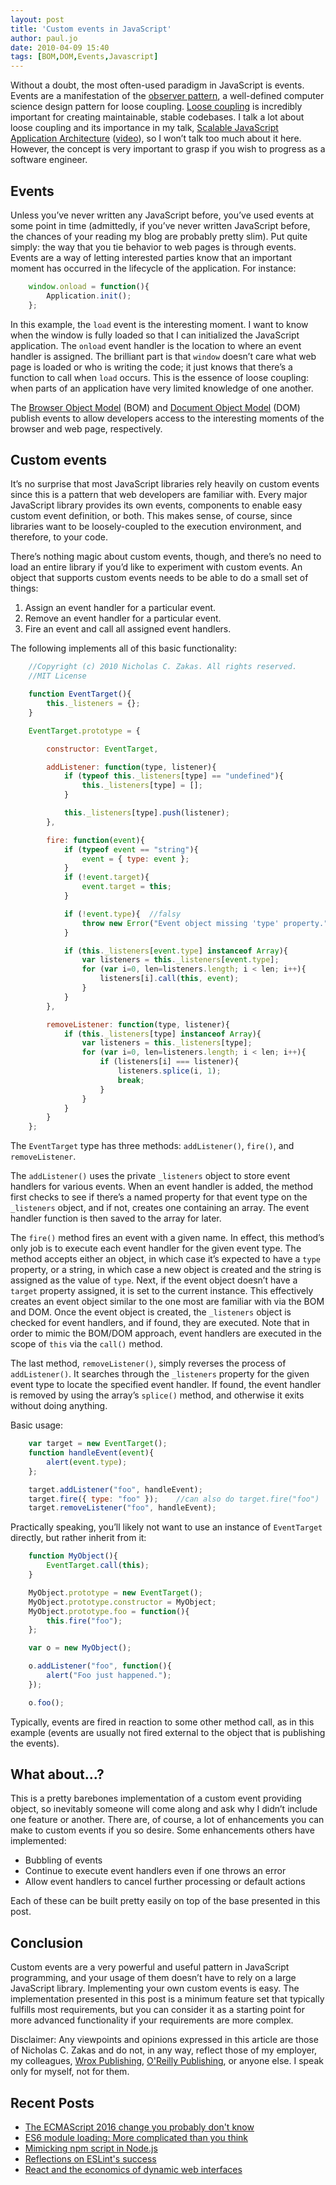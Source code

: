```yaml
---
layout: post
title: 'Custom events in JavaScript'
author: paul.jo
date: 2010-04-09 15:40
tags: [BOM,DOM,Events,Javascript]
---
```


Without a doubt, the most often-used paradigm in JavaScript is events. Events are a manifestation of the [observer pattern](http://en.wikipedia.org/wiki/Observer_pattern), a well-defined computer science design pattern for loose coupling. [Loose coupling](http://en.wikipedia.org/wiki/Loose_coupling) is incredibly important for creating maintainable, stable codebases. I talk a lot about loose coupling and its importance in my talk, [Scalable JavaScript Application Architecture](http://www.slideshare.net/nzakas/scalable-javascript-application-architecture) ([video](http://developer.yahoo.com/yui/theater/video.php?v=zakas-architecture)), so I won’t talk too much about it here. However, the concept is very important to grasp if you wish to progress as a software engineer.

## Events

Unless you’ve never written any JavaScript before, you’ve used events at some point in time (admittedly, if you’ve never written JavaScript before, the chances of your reading my blog are probably pretty slim). Put quite simply: the way that you tie behavior to web pages is through events. Events are a way of letting interested parties know that an important moment has occurred in the lifecycle of the application. For instance:

```javascript
    window.onload = function(){
        Application.init();
    };
```

In this example, the `load` event is the interesting moment. I want to know when the window is fully loaded so that I can initialized the JavaScript application. The `onload` event handler is the location to where an event handler is assigned. The brilliant part is that `window` doesn’t care what web page is loaded or who is writing the code; it just knows that there’s a function to call when `load` occurs. This is the essence of loose coupling: when parts of an application have very limited knowledge of one another.

The [Browser Object Model](http://javascript.about.com/od/browserobjectmodel/a/bom01.htm) (BOM) and [Document Object Model](http://www.w3.org/DOM/) (DOM) publish events to allow developers access to the interesting moments of the browser and web page, respectively.

## Custom events

It’s no surprise that most JavaScript libraries rely heavily on custom events since this is a pattern that web developers are familiar with. Every major JavaScript library provides its own events, components to enable easy custom event definition, or both. This makes sense, of course, since libraries want to be loosely-coupled to the execution environment, and therefore, to your code.

There’s nothing magic about custom events, though, and there’s no need to load an entire library if you’d like to experiment with custom events. An object that supports custom events needs to be able to do a small set of things:

1.  Assign an event handler for a particular event.
2.  Remove an event handler for a particular event.
3.  Fire an event and call all assigned event handlers.

The following implements all of this basic functionality:

```javascript
    //Copyright (c) 2010 Nicholas C. Zakas. All rights reserved.
    //MIT License

    function EventTarget(){
        this._listeners = {};
    }

    EventTarget.prototype = {

        constructor: EventTarget,

        addListener: function(type, listener){
            if (typeof this._listeners[type] == "undefined"){
                this._listeners[type] = [];
            }

            this._listeners[type].push(listener);
        },

        fire: function(event){
            if (typeof event == "string"){
                event = { type: event };
            }
            if (!event.target){
                event.target = this;
            }

            if (!event.type){  //falsy
                throw new Error("Event object missing 'type' property.");
            }

            if (this._listeners[event.type] instanceof Array){
                var listeners = this._listeners[event.type];
                for (var i=0, len=listeners.length; i < len; i++){
                    listeners[i].call(this, event);
                }
            }
        },

        removeListener: function(type, listener){
            if (this._listeners[type] instanceof Array){
                var listeners = this._listeners[type];
                for (var i=0, len=listeners.length; i < len; i++){
                    if (listeners[i] === listener){
                        listeners.splice(i, 1);
                        break;
                    }
                }
            }
        }
    };
```

The `EventTarget` type has three methods: `addListener()`, `fire()`, and `removeListener`.

The `addListener()` uses the private `_listeners` object to store event handlers for various events. When an event handler is added, the method first checks to see if there’s a named property for that event type on the `_listeners` object, and if not, creates one containing an array. The event handler function is then saved to the array for later.

The `fire()` method fires an event with a given name. In effect, this method’s only job is to execute each event handler for the given event type. The method accepts either an object, in which case it’s expected to have a `type` property, or a string, in which case a new object is created and the string is assigned as the value of `type`. Next, if the event object doesn’t have a `target` property assigned, it is set to the current instance. This effectively creates an event object similar to the one most are familiar with via the BOM and DOM. Once the event object is created, the `_listeners` object is checked for event handlers, and if found, they are executed. Note that in order to mimic the BOM/DOM approach, event handlers are executed in the scope of `this` via the `call()` method.

The last method, `removeListener()`, simply reverses the process of `addListener()`. It searches through the `_listeners` property for the given event type to locate the specified event handler. If found, the event handler is removed by using the array’s `splice()` method, and otherwise it exits without doing anything.

Basic usage:

```javascript
    var target = new EventTarget();
    function handleEvent(event){
        alert(event.type);
    };

    target.addListener("foo", handleEvent);
    target.fire({ type: "foo" });    //can also do target.fire("foo")
    target.removeListener("foo", handleEvent);
```

Practically speaking, you’ll likely not want to use an instance of `EventTarget` directly, but rather inherit from it:
```javascript
    function MyObject(){
        EventTarget.call(this);
    }

    MyObject.prototype = new EventTarget();
    MyObject.prototype.constructor = MyObject;
    MyObject.prototype.foo = function(){
        this.fire("foo");
    };

    var o = new MyObject();

    o.addListener("foo", function(){
        alert("Foo just happened.");
    });

    o.foo();
```

Typically, events are fired in reaction to some other method call, as in this example (events are usually not fired external to the object that is publishing the events).

## What about…?

This is a pretty barebones implementation of a custom event providing object, so inevitably someone will come along and ask why I didn’t include one feature or another. There are, of course, a lot of enhancements you can make to custom events if you so desire. Some enhancements others have implemented:

*   Bubbling of events
*   Continue to execute event handlers even if one throws an error
*   Allow event handlers to cancel further processing or default actions

Each of these can be built pretty easily on top of the base presented in this post.

## Conclusion

Custom events are a very powerful and useful pattern in JavaScript programming, and your usage of them doesn’t have to rely on a large JavaScript library. Implementing your own custom events is easy. The implementation presented in this post is a minimum feature set that typically fulfills most requirements, but you can consider it as a starting point for more advanced functionality if your requirements are more complex.

Disclaimer: Any viewpoints and opinions expressed in this article are those of Nicholas C. Zakas and do not, in any way, reflect those of my employer, my colleagues, [Wrox Publishing](http://www.wrox.com/), [O'Reilly Publishing](http://www.oreilly.com/), or anyone else. I speak only for myself, not for them.


## Recent Posts

*   [The ECMAScript 2016 change you probably don't know](/blog/2016/10/the-ecmascript-2016-change-you-probably-dont-know/)
*   [ES6 module loading: More complicated than you think](/blog/2016/04/es6-module-loading-more-complicated-than-you-think/)
*   [Mimicking npm script in Node.js](/blog/2016/03/mimicking-npm-script-in-node-js/)
*   [Reflections on ESLint's success](/blog/2016/02/reflections-on-eslints-success/)
*   [React and the economics of dynamic web interfaces](/blog/2016/01/react-and-the-economics-of-dynamic-web-interfaces/)